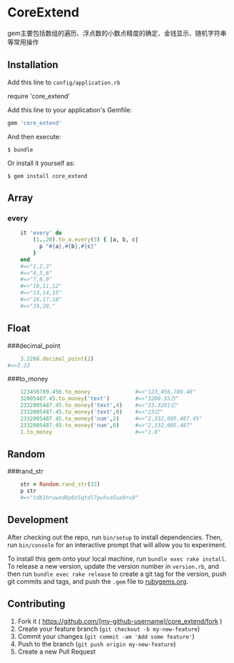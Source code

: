 # CoreExtend

gem主要包括数组的遍历、浮点数的小数点精度的确定、金钱显示、随机字符串等常用操作

## Installation
Add this line to `config/application.rb`

require 'core_extend'

Add this line to your application's Gemfile:

```ruby
gem 'core_extend'
```

And then execute:

    $ bundle

Or install it yourself as:

    $ gem install core_extend

## Array

### every
```ruby
    it 'every' do
        (1..20).to_a.every(3) { |a, b, c|
          p "#{a},#{b},#{c}"
        }
    end
    #=>"1,2,3"
    #=>"4,5,6"
    #=>"7,8,9"
    #=>"10,11,12"
    #=>"13,14,15"
    #=>"16,17,18"
    #=>"19,20,"
```

## Float

###decimal_point
```ruby
    3.2268.decimal_point(2)
#=>3.23
```
###to_money
```ruby
    123456789.456.to_money              #=>"123,456,789.46"
    32005487.45.to_money('text')        #=>"3200.55万"
    2332005487.45.to_money('text',4)    #=>"23.3201亿"
    2332005487.45.to_money('text',0)    #=>"23亿"
    2332005487.45.to_money('num',2)     #=>"2,332,005,487.45"
    2332005487.45.to_money('num',0)     #=>"2,332,005,487"
    1.to_money                          #=>"1.0"
```

## Random

###rand_str
```ruby
    str = Random.rand_str(32)
    p str
    #=>"tdb1hruwxd8p0z5qtdl7pvhva5uxbru9"
```


## Development

After checking out the repo, run `bin/setup` to install dependencies. Then, run `bin/console` for an interactive prompt that will allow you to experiment.

To install this gem onto your local machine, run `bundle exec rake install`. To release a new version, update the version number in `version.rb`, and then run `bundle exec rake release` to create a git tag for the version, push git commits and tags, and push the `.gem` file to [rubygems.org](https://rubygems.org).

## Contributing

1. Fork it ( https://github.com/[my-github-username]/core_extend/fork )
2. Create your feature branch (`git checkout -b my-new-feature`)
3. Commit your changes (`git commit -am 'Add some feature'`)
4. Push to the branch (`git push origin my-new-feature`)
5. Create a new Pull Request
